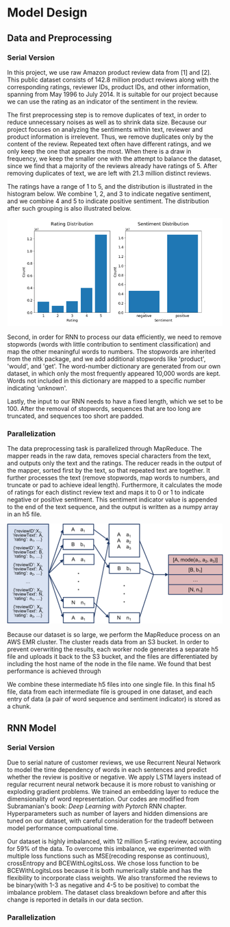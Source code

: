 # Model Design

## Data and Preprocessing

### Serial Version

In this project, we use raw Amazon product review data from [1] and [2]. This public dataset consists of 142.8 million product reviews along with the corresponding ratings, reviewer IDs, product IDs, and other information, spanning from May 1996 to July 2014. It is suitable for our project because we can use the rating as an indicator of the sentiment in the review.

The first preprocessing step is to remove duplicates of text, in order to reduce unnecessary noises as well as to shrink data size. Because our project focuses on analyzing the sentiments within text, reviewer and product information is irrelevent. Thus, we remove duplicates only by the content of the review. Repeated text often have different ratings, and we only keep the one that appears the most. When there is a draw in frequency, we keep the smaller one with the attempt to balance the dataset, since we find that a majority of the reviews already have ratings of 5. After removing duplicates of text, we are left with 21.3 million distinct reviews.

The ratings have a range of 1 to 5, and the distribution is illustrated in the histogram below. We combine 1, 2, and 3 to indicate negative sentiment, and we combine 4 and 5 to indicate positive sentiment. The distribution after such grouping is also illustrated below.

![picture](rating_dist.png)

Second, in order for RNN to process our data efficiently, we need to remove stopwords (words with little contribution to sentiment classification) and map the other meaningful words to numbers. The stopwords are inherited from the nltk package, and we add additional stopwords like 'product', 'would', and 'get'. The word-number dictionary are generated from our own dataset, in which only the most frequently appeared 10,000 words are kept. Words not included in this dictionary are mapped to a specific number indicating 'unknown'.

Lastly, the input to our RNN needs to have a fixed length, which we set to be 100. After the removal of stopwords, sequences that are too long are truncated, and sequences too short are padded. 

### Parallelization

The data preprocessing task is parallelized through MapReduce. The mapper reads in the raw data, removes special characters from the text, and outputs only the text and the ratings. The reducer reads in the output of the mapper, sorted first by the text, so that repeated text are together. It further processes the text (remove stopwords, map words to numbers, and truncate or pad to achieve ideal length). Furthermore, it calculates the mode of ratings for each distinct review text and maps it to 0 or 1 to indicate negative or positive sentiment. This sentiment indicator value is appended to the end of the text sequence, and the output is written as a numpy array in an h5 file.

![picture](MapReduce_Illustration.png)

Because our dataset is so large, we perform the MapReduce process on an AWS EMR cluster. The cluster reads data from an S3 bucket. In order to prevent overwriting the results, each worker node generates a separate h5 file and uploads it back to the S3 bucket, and the files are differentiated by including the host name of the node in the file name. We found that best performance is achieved through 

We combine these intermediate h5 files into one single file. In this final h5 file, data from each intermediate file is grouped in one dataset, and each entry of data (a pair of word sequence and sentiment indicator) is stored as a chunk.

## RNN Model

### Serial Version

Due to serial nature of customer reviews, we use Recurrent Neural Network to model the time dependency of words in each sentences and predict whether the review is positive or negative. We apply LSTM layers instead of regular recurrent neural network because it is more robust to vanishing or exploding gradient problems. We trained an embedding layer to reduce the dimensionality of word representation. Our codes are modified from Subramanian's book: *Deep Learning with Pytorch* RNN chapter. Hyperparameters such as number of layers and hidden dimensions are tuned on our dataset, with careful consideration for the tradeoff between model performance compuational time. 

Our dataset is highly imbalanced, with 12 million 5-rating review, accounting for 59% of the data. To overcome this imbalance, we experimented with multiple loss functions such as MSE(recoding response as continuous), crossEntropy and BCEWithLogitsLoss. We chose loss function to be BCEWithLogitsLoss because it is both numerically stable and has the flexibility to incorporate class weights. We also transformed the reviews to be binary(with 1-3 as negative and 4-5 to be positive) to combat the imbalance problem. The dataset class breakdown before and after this change is reported in details in our data section.

### Parallelization




